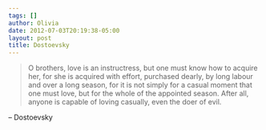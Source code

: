 ```yaml
---
tags: []
author: Olivia
date: 2012-07-03T20:19:38-05:00
layout: post
title: Dostoevsky
---
```


> O brothers, love is an instructress, but one must know how to acquire her, for she is acquired with effort, purchased dearly, by long labour and over a long season, for it is not simply for a casual moment that one must love, but for the whole of the appointed season. After all, anyone is capable of loving casually, even the doer of evil. 

– Dostoevsky
